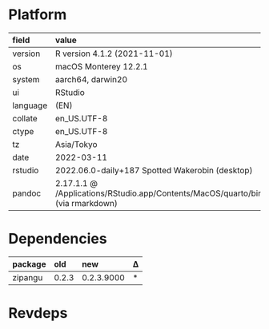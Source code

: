 # Platform

|field    |value                                                                           |
|:--------|:-------------------------------------------------------------------------------|
|version  |R version 4.1.2 (2021-11-01)                                                    |
|os       |macOS Monterey 12.2.1                                                           |
|system   |aarch64, darwin20                                                               |
|ui       |RStudio                                                                         |
|language |(EN)                                                                            |
|collate  |en_US.UTF-8                                                                     |
|ctype    |en_US.UTF-8                                                                     |
|tz       |Asia/Tokyo                                                                      |
|date     |2022-03-11                                                                      |
|rstudio  |2022.06.0-daily+187 Spotted Wakerobin (desktop)                                 |
|pandoc   |2.17.1.1 @ /Applications/RStudio.app/Contents/MacOS/quarto/bin/ (via rmarkdown) |

# Dependencies

|package |old   |new        |Δ  |
|:-------|:-----|:----------|:--|
|zipangu |0.2.3 |0.2.3.9000 |*  |

# Revdeps

